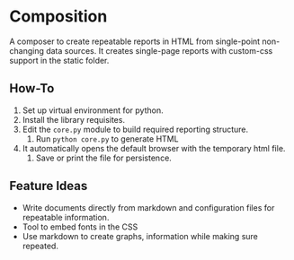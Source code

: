 # Composition

A composer to create repeatable reports in HTML from single-point non-changing data sources. It creates single-page reports with custom-css support in the static folder.

## How-To

1. Set up virtual environment for python.
2. Install the library requisites.
3. Edit the `core.py` module to build required reporting structure. 
    1. Run `python core.py` to generate HTML
4. It automatically opens the default browser with the temporary html file.
    1. Save or print the file for persistence.

## Feature Ideas

- Write documents directly from markdown and configuration files for repeatable information.
- Tool to embed fonts in the CSS
- Use markdown to create graphs, information while making sure repeated.